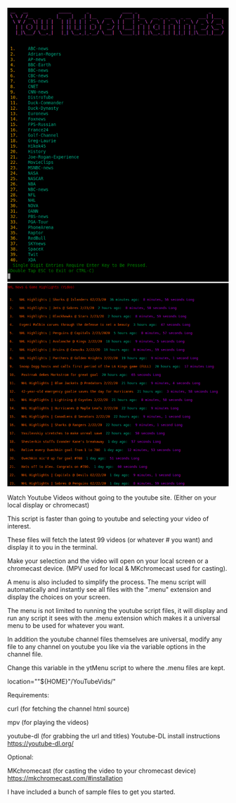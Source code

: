![](ScreenShot.png)
![](ScreenShot2.png)

Watch Youtube Videos without going to the youtube site. (Either on your local display or chromecast)


This script is faster than going to youtube and selecting your video of interest.


These files will fetch the latest 99 videos (or whatever # you want) and display it to you in the terminal.


Make your selection and the video will open on your local screen or a chromecast device. (MPV used for local & MKchromecast used for casting).


A menu is also included to simplify the process. The menu script will automatically and instantly see all files with the ".menu" extension and display the choices on your screen.

The menu is not limited to running the youtube script files,
it will display and run any script it sees with the .menu extension which makes it a universal menu to be used for whatever you want.


In addition the youtube channel files themselves are universal, modify any file to any channel on youtube you like via the variable options in the channel file.


Change this variable in the ytMenu script to where the .menu files are kept.


location=""${HOME}"/YouTubeVids/"

Requirements:

curl (for fetching the channel html source)


mpv (for playing the videos)


youtube-dl (for grabbing the url and titles) Youtube-DL install instructions https://youtube-dl.org/



Optional:


MKchromecast (for casting the video to your chromecast device) https://mkchromecast.com/#installation

I have included a bunch of sample files to get you started.
